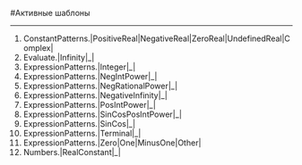 #Активные шаблоны

----------

1. ConstantPatterns.|PositiveReal|NegativeReal|ZeroReal|UndefinedReal|Complex|
1. Evaluate.|Infinity|_|
1. ExpressionPatterns.|Integer|_|
1. ExpressionPatterns.|NegIntPower|_|
1. ExpressionPatterns.|NegRationalPower|_|
1. ExpressionPatterns.|NegativeInfinity|_|
1. ExpressionPatterns.|PosIntPower|_|
1. ExpressionPatterns.|SinCosPosIntPower|_|
1. ExpressionPatterns.|SinCos|_|
1. ExpressionPatterns.|Terminal|_|
1. ExpressionPatterns.|Zero|One|MinusOne|Other|
1. Numbers.|RealConstant|_|
